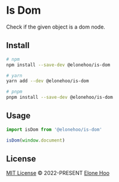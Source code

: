 # Is Dom

Check if the given object is a dom node.

## Install

```bash
# npm
npm install --save-dev @elonehoo/is-dom

# yarn
yarn add --dev @elonehoo/is-dom

# pnpm
pnpm install --save-dev @elonehoo/is-dom
```

## Usage

```typescript
import isDom from '@elonehoo/is-dom'

isDom(window.document)
```

## License

[MIT License](./LICENSE) © 2022-PRESENT [Elone Hoo](https://github.com/elonehoo)
